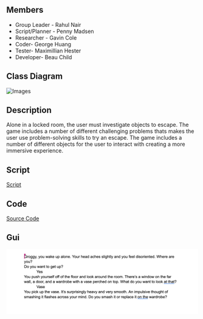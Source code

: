 ## Members
- Group Leader - Rahul Nair
- Script/Planner - Penny Madsen
- Researcher - Gavin Cole
- Coder- George Huang
- Tester- Maximillian Hester
- Developer- Beau Child

## Class Diagram
![Images](https://github.com/Rahul7834/Python-group1/blob/main/Images/StorytellingClassdiagram.png)
## Description 
Alone in a locked room, the user must investigate objects to escape. The game includes a number of different challenging problems thats makes the user use problem-solving skills to try an escape. The game includes a number of different objects for the user to interact with creating a more immersive experience. 

## Script
[Script](https://docs.google.com/document/d/1D7HvohLt9fc5i0Yv866xJz5L4G3Uk1bNkaKZf7zvWBY/edit?usp=sharing)
## Code
[Source Code](https://github.com/Rahul7834/Empty-Rooms/blob/main/src/StoryGame%20(1).zip)
## Gui
![Images](https://github.com/Rahul7834/Empty-Rooms/blob/main/Images/Screenshot%202024-02-21%20at%2010.03.57%20AM.png)


